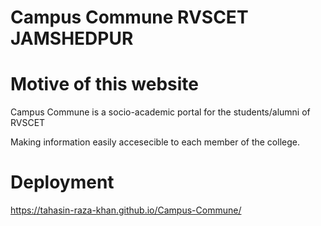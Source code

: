 # Campus Commune RVSCET JAMSHEDPUR

# Motive of this website<br>

Campus Commune is a socio-academic portal for the students/alumni of RVSCET

Making information easily accesecible to each member of the college.

# Deployment 
https://tahasin-raza-khan.github.io/Campus-Commune/ 